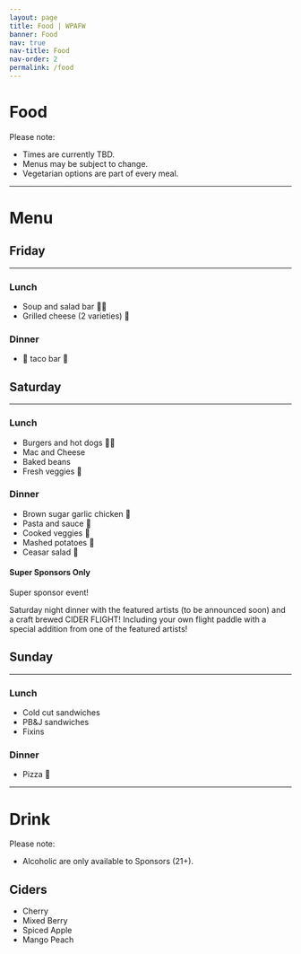 ```yaml
---
layout: page
title: Food | WPAFW
banner: Food
nav: true
nav-title: Food
nav-order: 2
permalink: /food
---
```


# Food

Please note: 

* Times are currently TBD.
* Menus may be subject to change.
* Vegetarian options are part of every meal.

---

# Menu

## Friday
---
### Lunch
* Soup and salad bar 🍲🥗
* Grilled cheese (2 varieties) 🧀

### Dinner
* 🌮 taco bar 🌮

## Saturday
---
### Lunch
* Burgers and hot dogs 🍔🌭
* Mac and Cheese
* Baked beans
* Fresh veggies 🥗

### Dinner
* Brown sugar garlic chicken 🍗
* Pasta and sauce 🍝
* Cooked veggies 🥦
* Mashed potatoes 🥔
* Ceasar salad 🥗

#### Super Sponsors Only
Super sponsor event!

Saturday night dinner with the featured artists (to be announced soon) and a craft brewed CIDER FLIGHT! Including your own flight paddle with a special addition from one of the featured artists!

## Sunday
---
### Lunch
* Cold cut sandwiches
* PB&J sandwiches
* Fixins

### Dinner
* Pizza 🍕

---

# Drink

Please note: 

* Alcoholic are only available to Sponsors (21+).

## Ciders
* Cherry
* Mixed Berry
* Spiced Apple
* Mango Peach
